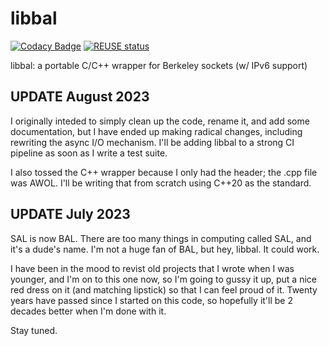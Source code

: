 # libbal

[![Codacy Badge](https://app.codacy.com/project/badge/Grade/a7e6cfb38dc44542b34b9ce447fcc792)](https://app.codacy.com/gh/aremmell/libbal/dashboard)&nbsp;[![REUSE status](https://api.reuse.software/badge/github.com/aremmell/libbal)](https://api.reuse.software/info/github.com/aremmell/libbal)

libbal: a portable C/C++ wrapper for Berkeley sockets (w/ IPv6 support)

<!-- SPDX-License-Identifier: MIT -->
<!-- Copyright (c) 2004-current Ryan M. Lederman <lederman@gmail.com> -->

## UPDATE August 2023

I originally inteded to simply clean up the code, rename it, and add some documentation, but I have ended up making radical changes, including rewriting the async I/O mechanism. I'll be adding libbal to a strong CI pipeline as soon as I write a test suite.

I also tossed the C++ wrapper because I only had the header; the .cpp file was AWOL. I'll be writing that from scratch using C++20 as the standard.

## UPDATE July 2023

SAL is now BAL. There are too many things in computing called SAL, and it's a dude's name. I'm not a huge fan of BAL, but hey, libbal. It could work.

I have been in the mood to revist old projects that I wrote when I was younger, and I'm on to this one now, so I'm going to gussy it up, put a nice red dress on it (and matching lipstick) so that I can feel proud of it. Twenty years have passed since I started on this code, so hopefully it'll be 2 decades better when I'm done with it.

Stay tuned.
